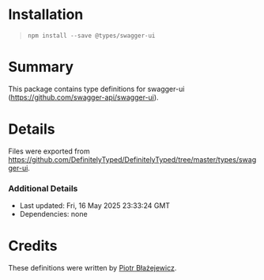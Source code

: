 # Installation
> `npm install --save @types/swagger-ui`

# Summary
This package contains type definitions for swagger-ui (https://github.com/swagger-api/swagger-ui).

# Details
Files were exported from https://github.com/DefinitelyTyped/DefinitelyTyped/tree/master/types/swagger-ui.

### Additional Details
 * Last updated: Fri, 16 May 2025 23:33:24 GMT
 * Dependencies: none

# Credits
These definitions were written by [Piotr Błażejewicz](https://github.com/peterblazejewicz).
